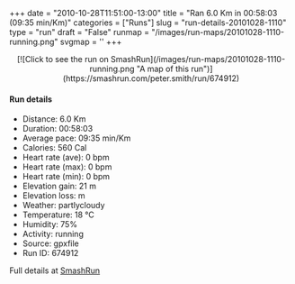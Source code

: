 +++
date = "2010-10-28T11:51:00-13:00"
title = "Ran 6.0 Km in 00:58:03 (09:35 min/Km)"
categories = ["Runs"]
slug = "run-details-20101028-1110"
type = "run"
draft = "False"
runmap = "/images/run-maps/20101028-1110-running.png"
svgmap = '<polyline points="67 79, 72 82, 69 85, 63 82, 43 72, 37 59, 31 54, 25 50, 0 33, 8 25, 20 24, 40 16, 45 14, 47 18, 47 23, 51 29, 72 33, 83 34, 100 38, 92 64, 91 69, 83 67, 73 81, 67 79">'
+++



<!--more-->

<center>
[![Click to see the run on SmashRun](/images/run-maps/20101028-1110-running.png "A map of this run")](https://smashrun.com/peter.smith/run/674912)
</center>

#### Run details

* Distance: 6.0 Km
* Duration: 00:58:03
* Average pace: 09:35 min/Km
* Calories: 560 Cal
* Heart rate (ave): 0 bpm
* Heart rate (max): 0 bpm
* Heart rate (min): 0 bpm
* Elevation gain: 21 m
* Elevation loss:  m
* Weather: partlycloudy
* Temperature: 18 &deg;C
* Humidity: 75%
* Activity: running
* Source: gpxfile
* Run ID: 674912

Full details at [SmashRun](https://smashrun.com/peter.smith/run/674912)